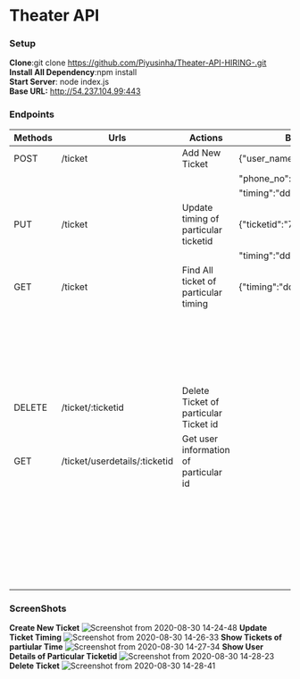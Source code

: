 # Theater API
### Setup 
**Clone**:git clone https://github.com/Piyusinha/Theater-API-HIRING-.git  
**Install All Dependency**:npm install  
**Start Server**: node index.js  
**Base URL:** http://54.237.104.99:443
### Endpoints
  
| Methods|            Urls             |                  Actions              |           Body Format         |    Response Format            |             
| ------ | --------------------------  |  -----------------------------------  |  ---------------------------- | ----------------------------- |
| POST   |           /ticket           |          Add New Ticket               |     {"user_name":"Name",      |   {"message":"Message",       |
|        |                             |                                       |   "phone_no":"9999999999",    |    "ticket_id":"233",         | 
|        |                             |                                       | "timing":"dd/mm/yyyy hh:mm"}  |    "status":201 }             | 
| PUT    |           /ticket           | Update timing of particular ticketid  |{"ticketid":"7987262672627828",|  {"message":"Message",        |
|        |                             |                                       | "timing":"dd/mm/yyyy hh:mm"}  |   "status" :"200"}            |     
| GET    |           /ticket           | Find All ticket of particular timing  |{"timing":"dd/mm/yyyy hh:mm"}  |{"Ticket":{                    |
|        |                             |                                       |                               |   "Ticket_id":"1256",         |
|        |                             |                                       |                               |   "user_name":"Piyush",       |
|        |                             |                                       |                               |   "phone_no":"8888888",       |
|        |                             |                                       |                               |   "expired":boolean}          |
|        |                             |                                       |                               |           }                   |
| DELETE |      /ticket/:ticketid      | Delete Ticket of particular Ticket id |                               |{"Message":"Message" }         |
| GET    |/ticket/userdetails/:ticketid| Get user information of particular id |                               |  {"UserDetails"{              | 
|        |                             |                                       |                               |     "Ticket_id":"1256",       |
|        |                             |                                       |                               |   "user_name":"Piyush",       | 
|        |                             |                                       |                               |   "phone_no":"8888888",       |
|        |                             |                                       |                               |   "timing" :"dd/mm/yyyy hh:mm"|  
|        |                             |                                       |                               |   "expired":boolean}          |
|        |                             |                                       |                               |           }                   |
### ScreenShots
**Create New Ticket**
![Screenshot from 2020-08-30 14-24-48](https://user-images.githubusercontent.com/40850657/91655316-51375f00-eacd-11ea-8f99-61d4ffb165bd.png)
**Update Ticket Timing**
![Screenshot from 2020-08-30 14-26-33](https://user-images.githubusercontent.com/40850657/91655370-b723e680-eacd-11ea-91cd-ea9888674f11.png)
**Show Tickets of partiular Time**
![Screenshot from 2020-08-30 14-27-34](https://user-images.githubusercontent.com/40850657/91655391-dae72c80-eacd-11ea-9695-1cf8389be8e6.png)
**Show User Details of Particular Ticketid**
![Screenshot from 2020-08-30 14-28-23](https://user-images.githubusercontent.com/40850657/91655426-079b4400-eace-11ea-867e-0d2d32a0c3c3.png)
**Delete Ticket**
![Screenshot from 2020-08-30 14-28-41](https://user-images.githubusercontent.com/40850657/91655438-213c8b80-eace-11ea-8dec-71fb74c80d24.png)


